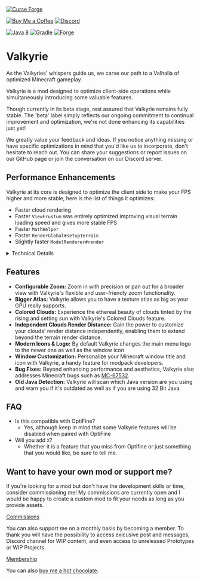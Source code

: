 [![Curse Forge](https://cdn.jsdelivr.net/npm/@intergrav/devins-badges@3/assets/cozy/available/curseforge_vector.svg)](https://www.curseforge.com/minecraft/mc-mods/valkyrie)

[![Buy Me a Coffee](https://cdn.jsdelivr.net/npm/@intergrav/devins-badges@3/assets/cozy/donate/buymeacoffee-singular_vector.svg)](https://www.buymeacoffee.com/desoroxxx)
[![Discord](https://cdn.jsdelivr.net/npm/@intergrav/devins-badges@3/assets/cozy/social/discord-plural_vector.svg)](https://discord.gg/hKpUYx7VwS)

[![Java 8](https://cdn.jsdelivr.net/npm/@intergrav/devins-badges@3/assets/cozy/built-with/java8_vector.svg)](https://adoptium.net/temurin/releases/?version=8)
[![Gradle](https://cdn.jsdelivr.net/npm/@intergrav/devins-badges@3/assets/cozy/built-with/gradle_vector.svg)](https://gradle.org/)
[![Forge](https://cdn.jsdelivr.net/npm/@intergrav/devins-badges@3/assets/cozy/supported/forge_vector.svg)](http://files.minecraftforge.net/maven/net/minecraftforge/forge/index_1.12.2.html)

# Valkyrie

As the Valkyries' whispers guide us, we carve our path to a Valhalla of optimized Minecraft gameplay.

Valkyrie is a mod designed to optimize client-side operations while simultaneously introducing some valuable features.

Though currently in its beta stage, rest assured that Valkyrie remains fully stable. The 'beta' label simply reflects our ongoing commitment to continual improvement and optimization, we're not done enhancing its capabilities just yet!

We greatly value your feedback and ideas. If you notice anything missing or have specific optimizations in mind that you'd like us to incorporate, don't hesitate to reach out. You can share your suggestions or report issues on our GitHub page or join the conversation on our Discord server.

## Performance Enhancements

Valkyrie at its core is designed to optimize the client side to make your FPS higher and more stable, here is the list of things it optimizes:

- Faster cloud rendering
- Faster `ViewFrustum` was entirely optimized improving visual terrain loading speed and gives more stable FPS
- Faster `MathHelper`
- Faster `RenderGlobal#setupTerrain`
- Slightly faster `ModelRenderer#render`

<details>
<summary>Technical Details</summary>

- `ViewFrustum` was optimized by reducing in loop calculations, doing less work, using bitwise operations, and reducing nested loops
- `MathHelper` was optimized by using [Jafama](https://github.com/jeffhain/jafama)
- `RenderGlobal#setupTerrain` was optimized removing unnecessary duplication and merging of the chunk to update queue and optimizing the iteration process
- `RenderGlobal#getRenderChunkOffset` was optimized with bitwise operations which improve its speed, which helps with making `RenderGlobal#setupTerrain` faster
- `ModelRenderer#render` was optimized by using a rotation matrix thus reducing OpenGL calls which slightly improve performance on complex models

</details>

## Features

- **Configurable Zoom:** Zoom in with precision or pan out for a broader view with Valkyrie's flexible and user-friendly zoom functionality.
- **Bigger Atlas:** Valkyrie allows you to have a texture atlas as big as your GPU really supports.
- **Colored Clouds:** Experience the ethereal beauty of clouds tinted by the rising and setting sun with Valkyrie's Colored Clouds feature.
- **Independent Clouds Render Distance:** Gain the power to customize your clouds' render distance independently, enabling them to extend beyond the terrain render distance.
- **Modern Icons & Logo:** By default Valkyrie changes the main menu logo to the newer one as well as the window icon
- **Window Customization:** Personalize your Minecraft window title and icon with Valkyrie, a handy feature for modpack developers.
- **Bug Fixes:** Beyond enhancing performance and aesthetics, Valkyrie also addresses Minecraft bugs such as [MC-67532](https://bugs.mojang.com/browse/MC-67532).
- **Old Java Detection:** Valkyrie will scan which Java version are you using and warn you if it's outdated as well as if you are using 32 Bit Java.

## FAQ

- Is this compatible with OptiFine?
  - Yes, although keep in mind that some Valkyrie features will be disabled when paired with OptiFine
- Will you add `X`?
  - Whether it is a feature that you miss from Optifine or just something that you would like, be sure to tell me. 

## Want to have your own mod or support me?

If you're looking for a mod but don't have the development skills or time, consider commissioning me!
My commissions are currently open and I would be happy to create a custom mod to fit your needs as long as you provide assets.

[Commissions]

You can also support me on a monthly basis by becoming a member.
To thank you will have the possibility to access exlcusive post and messages, Discord channel for WIP content, and even access to unreleased Prototypes or WIP Projects.

[Membership]

You can also [buy me a hot chocolate].

[Commissions]: https://www.buymeacoffee.com/desoroxxx/commissions
[Membership]: https://www.buymeacoffee.com/desoroxxx/membership
[buy me a hot chocolate]: https://www.buymeacoffee.com/desoroxxx
